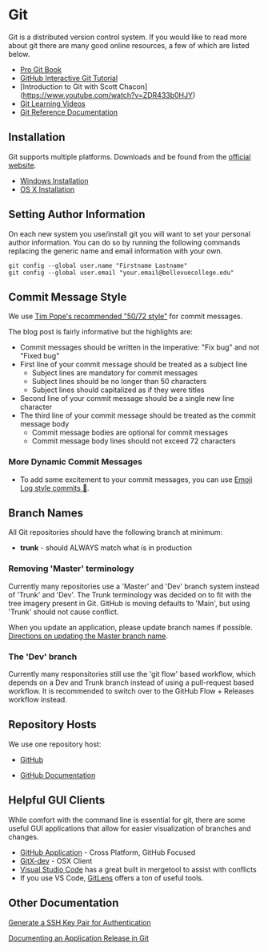 # Git

Git is a distributed version control system. If you would like to read more
about git there are many good online resources, a few of which are listed below.

* [Pro Git Book](https://git-scm.herokuapp.com/book/)
* [GitHub Interactive Git Tutorial](https://try.github.io/)
* [Introduction to Git with Scott Chacon]
  (https://www.youtube.com/watch?v=ZDR433b0HJY)
* [Git Learning Videos](https://git-scm.herokuapp.com/videos)
* [Git Reference Documentation](https://git-scm.herokuapp.com/docs)

## Installation

Git supports multiple platforms. Downloads and be found from the [official
website](https://git-scm.com/).

* [Windows Installation](git-installation-windows.md)
* [OS X Installation](git-installation-osx.md)

## Setting Author Information

On each new system you use/install git you will want to set your personal
author information. You can do so by running the following commands replacing
the generic name and email information with your own.

```
git config --global user.name "Firstname Lastname"
git config --global user.email "your.email@bellevuecollege.edu"
```

## Commit Message Style

We use [Tim Pope's recommended "50/72 style"](http://tbaggery.com/2008/04/19/a-note-about-git-commit-messages.html) for commit messages.

The blog post is fairly informative but the highlights are:

* Commit messages should be written in the imperative: "Fix bug" and not "Fixed
  bug"
* First line of your commit message should be treated as a subject line
    * Subject lines are mandatory for commit messages
    * Subject lines should be no longer than 50 characters
    * Subject lines should capitalized as if they were titles
* Second line of your commit message should be a single new line character
* The third line of your commit message should be treated as the commit message
  body
    * Commit message bodies are optional for commit messages
    * Commit message body lines should not exceed 72 characters

### More Dynamic Commit Messages
* To add some excitement to your commit messages, you can use [Emoji Log style commits 🚀](https://github.com/ahmadawais/Emoji-Log/).

## Branch Names

All Git repositories should have the following branch at minimum:

* **trunk** - should ALWAYS match what is in production

### Removing 'Master' terminology

Currently many repositories use a 'Master' and 'Dev' branch system instead of 'Trunk' and 'Dev'.
The Trunk terminology was decided on to fit with the tree imagery present in Git. GitHub is moving defaults to 'Main', but using 'Trunk' should not cause conflict.

When you update an application, please update branch names if possible. [Directions on updating the Master branch name](rename-git-branch.md).

### The 'Dev' branch

Currently many responsitories still use the 'git flow' based workflow, which depends on a Dev and Trunk branch instead of using a pull-request based workflow. 
It is recommended to switch over to the GitHub Flow + Releases workflow instead.

## Repository Hosts

We use one repository host:
- [GitHub](https://github.com/bellevuecollege)

* [GitHub Documentation](git-host-github.md)

## Helpful GUI Clients

While comfort with the command line is essential for git, 
there are some useful GUI applications that allow for easier visualization
of branches and changes. 

* [GitHub Application](https://desktop.github.com/) - Cross Platform, GitHub Focused
* [GitX-dev](http://rowanj.github.io/gitx/) - OSX Client
* [Visual Studio Code](https://code.visualstudio.com/) has a great built in mergetool to assist with conflicts
* If you use VS Code, [GitLens](https://marketplace.visualstudio.com/items?itemName=eamodio.gitlens) offers a ton of useful tools.

## Other Documentation

[Generate a SSH Key Pair for Authentication](ssh-generate-key-pair.md)

[Documenting an Application Release in Git](git-application-release.md)
